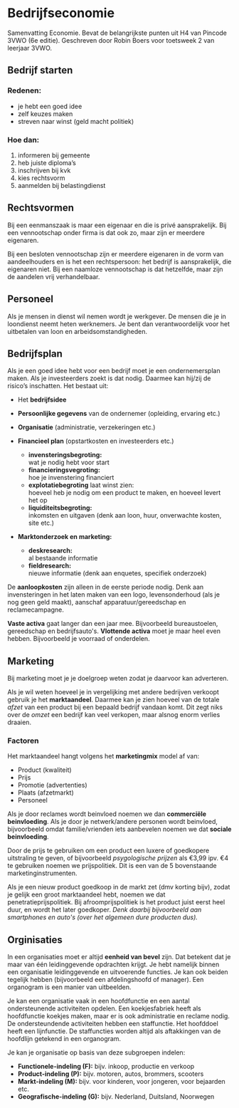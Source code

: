 # Bedrijfseconomie

Samenvatting Economie. Bevat de belangrijkste punten uit H4 van Pincode 3VWO (6e editie). Geschreven door Robin Boers voor toetsweek 2 van leerjaar 3VWO.

## Bedrijf starten

### Redenen:

- je hebt een goed idee
- zelf keuzes maken
- streven naar winst (geld macht politiek)

### Hoe dan:

1. informeren bij gemeente
2. heb juiste diploma’s
3. inschrijven bij kvk
4. kies rechtsvorm
5. aanmelden bij belastingdienst

## Rechtsvormen

Bij een eenmanszaak is maar een eigenaar en die is privé aansprakelijk. Bij een vennootschap onder firma is dat ook zo, maar zijn er meerdere eigenaren.

Bij een besloten vennootschap zijn er meerdere eigenaren in de vorm van aandeelhouders en is het een rechtspersoon: het bedrijf is aansprakelijk, die eigenaren niet. Bij een naamloze vennootschap is dat hetzelfde, maar zijn de aandelen vrij verhandelbaar.

## Personeel

Als je mensen in dienst wil nemen wordt je werkgever. De mensen die je in loondienst neemt heten werknemers. Je bent dan verantwoordelijk voor het uitbetalen van loon en arbeidsomstandigheden.

## Bedrijfsplan

Als je een goed idee hebt voor een bedrijf moet je een ondernemersplan maken. Als je investeerders zoekt is dat nodig. Daarmee kan hij/zij de risico’s inschatten. Het bestaat uit:

- Het **bedrijfsidee**
- **Persoonlijke gegevens** van de ondernemer (opleiding, ervaring etc.)
- **Organisatie** (administratie, verzekeringen etc.)

- **Financieel plan** (opstartkosten en investeerders etc.)

  - **invensteringsbegroting:**  
    wat je nodig hebt voor start
  - **financieringsvegroting:**  
    hoe je invenstering financiert
  - **explotatiebegroting** laat winst zien:  
    hoeveel heb je nodig om een product te maken, en hoeveel levert het op
  - **liquiditeitsbegroting:**  
    inkomsten en uitgaven (denk aan loon, huur, onverwachte kosten, site etc.)

- **Marktonderzoek en marketing:**
  - **deskresearch:**  
    al bestaande informatie
  - **fieldresearch:**  
    nieuwe informatie (denk aan enquetes, specifiek onderzoek)

De **aanloopkosten** zijn alleen in de eerste periode nodig. Denk aan invensteringen in het laten maken van een logo, levensonderhoud (als je nog geen geld maakt), aanschaf apparatuur/gereedschap en reclamecampagne.

**Vaste activa** gaat langer dan een jaar mee. Bijvoorbeeld bureaustoelen, gereedschap en bedrijfsauto's. **Vlottende activa** moet je maar heel even hebben. Bijvoorbeeld je voorraad of onderdelen.

## Marketing

Bij marketing moet je je doelgroep weten zodat je daarvoor kan adverteren.

Als je wil weten hoeveel je in vergelijking met andere bedrijven verkoopt gebruik je het **marktaandeel**. Daarmee kan je zien hoeveel van de totale _afzet_ van een product bij een bepaald bedrijf vandaan komt. Dit zegt niks over de _omzet_ een bedrijf kan veel verkopen, maar alsnog enorm verlies draaien.

### Factoren

Het marktaandeel hangt volgens het **marketingmix** model af van:

- Product (kwaliteit)
- Prijs
- Promotie (advertenties)
- Plaats (afzetmarkt)
- Personeel

Als je door reclames wordt beinvloed noemen we dan **commerciële beinvloeding**. Als je door je netwerk/andere personen wordt beinvloed, bijvoorbeeld omdat familie/vrienden iets aanbevelen noemen we dat **sociale beinvloeding**.

Door de prijs te gebruiken om een product een luxere of goedkopere uitstraling te geven, of bijvoorbeeld _psygologische prijzen_ als €3,99 ipv. €4 te gebruiken noemen we prijspolitiek. Dit is een van de 5 bovenstaande marketinginstrumenten.

Als je een nieuw product goedkoop in de markt zet (dmv korting bijv), zodat je gelijk een groot marktaandeel hebt, noemen we dat penetratieprijspolitiek. Bij afroomprijspolitiek is het product juist eerst heel duur, en wordt het later goedkoper. _Denk daarbij bijvoorbeeld aan smartphones en auto's (over het algemeen dure producten dus)._

## Orginisaties

In een organisaties moet er altijd **eenheid van bevel** zijn. Dat betekent dat je maar van één leidinggevende opdrachten krijgt. Je hebt namelijk binnen een organisatie leidinggevende en uitvoerende functies. Je kan ook beiden tegelijk hebben (bijvoorbeeld een afdelingshoofd of manager). Een organogram is een manier van uitbeelden.

Je kan een organisatie vaak in een hoofdfunctie en een aantal ondersteunende activiteiten opdelen. Een koekjesfabriek heeft als hoofdfunctie koekjes maken, maar er is ook administratie en reclame nodig. De ondersteundende activiteiten hebben een staffunctie. Het hoofddoel heeft een lijnfunctie. De staffuncties worden altijd als aftakkingen van de hoofdlijn getekend in een organogram.

Je kan je organisatie op basis van deze subgroepen indelen:

- **Functionele-indeling (F):** bijv. inkoop, productie en verkoop
- **Product-indeling (P):** bijv. motoren, autos, brommers, scooters
- **Markt-indeling (M):** bijv. voor kinderen, voor jongeren, voor bejaarden etc.
- **Geografische-indeling (G):** bijv. Nederland, Duitsland, Noorwegen
